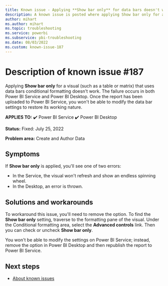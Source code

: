 ```yaml
---
title: Known issue - Applying **Show bar only** for data bars doesn't work in Power BI Service or Power BI Desktop
description: A known issue is posted where applying Show bar only for a visual that uses data bars conditional formatting doesn't work.
author: mihart
ms.author: mihart
ms.topic: troubleshooting  
ms.service: powerbi
ms.subservice: pbi-troubleshooting
ms.date: 08/03/2022
ms.custom: known-issue-187
---
```

# Description of known issue #187

Applying **Show bar only** for a visual (such as a table or matrix) that uses data bars conditional formatting doesn't work.  The failure occurs in both Power BI Service and Power BI Desktop.  Once the report has been uploaded to Power BI Service, you won't be able to modify the data bar settings to restore its working nature.


**APPLIES TO:** ✔️ Power BI Service ✔️ Power BI Desktop

**Status:** Fixed: July 25, 2022

**Problem area:** Create and Author Data


## Symptoms

If **Show bar only** is applied, you'll see one of two errors:

* In the Service, the visual won't refresh and show an endless spinning wheel.
* In the Desktop, an error is thrown.

## Solutions and workarounds

To workaround this issue, you'll need to remove the option. To find the **Show bar only** setting, traverse to the formatting pane of the visual.  Under the Conditional formatting area, select the **Advanced controls** link.  Then you can check or uncheck **Show bar only**. <p>

You won't be able to modify the settings on Power BI Service; instead, remove the option in Power BI Desktop and then republish the report to Power BI Service.

## Next steps

- [About known issues](power-bi-known-issues.md)
